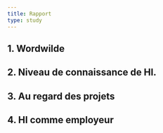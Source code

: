 ```yaml
---
title: Rapport
type: study
---
```


## 1. Wordwilde
## 2. Niveau de connaissance de HI.
## 3. Au regard des projets
## 4. HI comme employeur

